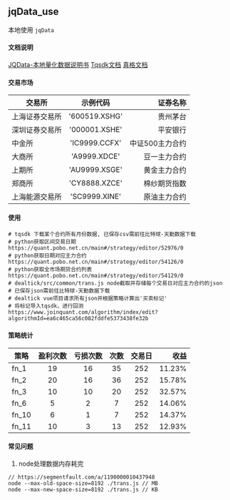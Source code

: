 ## jqData_use
本地使用 `jqData`

#### 文档说明
[JQData-本地量化数据说明书](https://www.joinquant.com/help/api/help?name=JQData 'JQData-本地量化数据说明书')
[Tqsdk文档](https://doc.shinnytech.com/tqsdk/latest/ 'Tqsdk文档')
[真格文档](https://quant.pobo.net.cn/doc?name=api '真格文档')

#### 交易市场
交易所|示例代码|证券名称
--|:--:|--:
上海证券交易所|'600519.XSHG'|贵州茅台|
深圳证券交易所|'000001.XSHE'|平安银行|
中金所|'IC9999.CCFX'|中证500主力合约|
大商所|'A9999.XDCE'|豆一主力合约|
上期所|'AU9999.XSGE'|黄金主力合约|
郑商所|'CY8888.XZCE'|棉纱期货指数|
上海能源交易所|'SC9999.XINE'|原油主力合约|

#### 使用
```SHELL
# tqsdk 下载某个合约所有月份数据, 已保存csv需前往比特球-天勤数据下载
# python获取区间交易日期
https://quant.pobo.net.cn/main#/strategy/editor/52976/0
# python获取日期对应主力合约
https://quant.pobo.net.cn/main#/strategy/editor/54126/0
# python获取全市场期货合约列表
https://quant.pobo.net.cn/main#/strategy/editor/54129/0
# dealtick/src/common/trans.js node截取并存储每个交易日对应主力合约的json
# 已保存json需前往比特球-天勤数据下载
# dealtick vue项目请求所有json并根据策略计算出'买卖标记'
# 将标记导入tqsdk，进行回测
https://www.joinquant.com/algorithm/index/edit?algorithmId=ea6c465ca56c082fddfe5373438fe32b
```

#### 策略统计
策略|盈利次数|亏损次数|次数|交易日|收益|
--|:--:|:--:|:--:|:--:|--:|
fn_1|19|16|35|252|11.23%|
fn_2|20|16|36|252|15.78%|
fn_3|10|10|20|252|32.57%|
fn_6|5|2|7|252|14.06%|
fn_10|6|1|7|252|14.37%|
fn_11|10|3|13|252|12.93%|

#### 常见问题
1. node处理数据内存耗完
```JS
// https://segmentfault.com/a/1190000010437948
node --max-old-space-size=8192 ./trans.js // MB
node --max-new-space-size=8192 ./trans.js // KB
```
